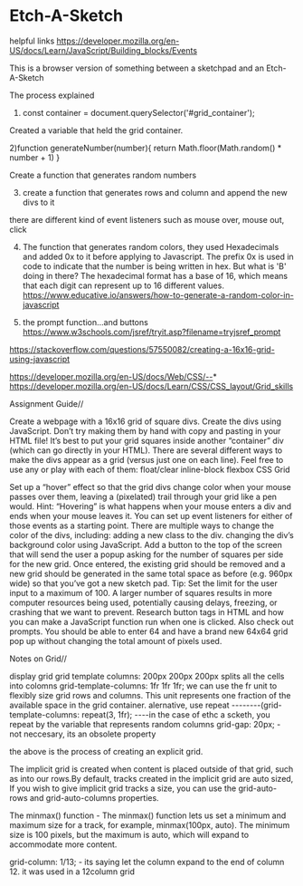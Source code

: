 # Etch-A-Sketch

helpful links
https://developer.mozilla.org/en-US/docs/Learn/JavaScript/Building_blocks/Events


This is  a browser version of something between a sketchpad and an Etch-A-Sketch


The process explained

1) const container = document.querySelector('#grid_container');

Created a variable that held the grid container.

2)function generateNumber(number){
  return  Math.floor(Math.random() * number + 1)
}

Create a function that generates random numbers

3) create a function that generates rows and column and append the new divs to it

there are different kind of event listeners such as mouse over, mouse out, click


4) The function that generates random colors, they used Hexadecimals and added 0x to it before applying to Javascript.
The prefix 0x is used in code to indicate that the number is being written in hex. But what is 'B' doing in there? The hexadecimal format has a base of 16, which means that each digit can represent up to 16 different values.
https://www.educative.io/answers/how-to-generate-a-random-color-in-javascript


5) the prompt function...and buttons
https://www.w3schools.com/jsref/tryit.asp?filename=tryjsref_prompt



https://stackoverflow.com/questions/57550082/creating-a-16x16-grid-using-javascript

https://developer.mozilla.org/en-US/docs/Web/CSS/--*
https://developer.mozilla.org/en-US/docs/Learn/CSS/CSS_layout/Grid_skills








Assignment Guide//

Create a webpage with a 16x16 grid of square divs.
Create the divs using JavaScript. Don’t try making them by hand with copy and pasting in your HTML file!
It’s best to put your grid squares inside another “container” div (which can go directly in your HTML).
There are several different ways to make the divs appear as a grid (versus just one on each line). Feel free to use any or play with each of them:
float/clear
inline-block
flexbox
CSS Grid

Set up a “hover” effect so that the grid divs change color when your mouse passes over them, leaving a (pixelated) trail through your grid like a pen would.
Hint: “Hovering” is what happens when your mouse enters a div and ends when your mouse leaves it. You can set up event listeners for either of those events as a starting point.
There are multiple ways to change the color of the divs, including:
adding a new class to the div.
changing the div’s background color using JavaScript.
Add a button to the top of the screen that will send the user a popup asking for the number of squares per side for the new grid. Once entered, the existing grid should be removed and a new grid should be generated in the same total space as before (e.g. 960px wide) so that you’ve got a new sketch pad. Tip: Set the limit for the user input to a maximum of 100. A larger number of squares results in more computer resources being used, potentially causing delays, freezing, or crashing that we want to prevent.
Research button tags in HTML and how you can make a JavaScript function run when one is clicked.
Also check out prompts.
You should be able to enter 64 and have a brand new 64x64 grid pop up without changing the total amount of pixels used.

Notes on Grid//


display grid
grid template columns: 200px  200px   200px splits all the cells into colomns
grid-template-columns: 1fr 1fr 1fr; we can use the fr unit to flexibly size grid rows and columns. This unit represents one fraction of the available space in the grid container.
alernative, use repeat --------(grid-template-columns: repeat(3, 1fr); ----in the case of ethc a scketh, you repeat by the variable that represents random columns
grid-gap: 20px; - not neccesary, its an obsolete property

the above is the process of creating an explicit grid. 

The implicit grid is created when content is placed outside of that grid, such as into our rows.By default, tracks created in the implicit grid are auto sized, 
If you wish to give implicit grid tracks a size, you can use the grid-auto-rows and grid-auto-columns properties.

The minmax() function - The minmax() function lets us set a minimum and maximum size for a track, for example, minmax(100px, auto).
 The minimum size is 100 pixels, but the maximum is auto, which will expand to accommodate more content.


   grid-column: 1/13; - its saying let the column expand to the end of column 12. it was used in  a 12column grid
